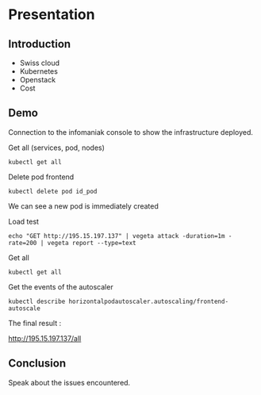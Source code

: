 # Presentation

## Introduction

- Swiss cloud
- Kubernetes
- Openstack
- Cost

## Demo

Connection to the infomaniak console to show the infrastructure deployed.

Get all (services, pod, nodes)

```shell
kubectl get all
```
Delete pod frontend

```shell
kubectl delete pod id_pod
```
We can see a new pod is immediately created

Load test

```shell
echo "GET http://195.15.197.137" | vegeta attack -duration=1m -rate=200 | vegeta report --type=text
```
Get all

```shell
kubectl get all
```

Get the events of the autoscaler

```shell
kubectl describe horizontalpodautoscaler.autoscaling/frontend-autoscale 
```

The final result :

http://195.15.197.137/all

## Conclusion

Speak about the issues encountered.

